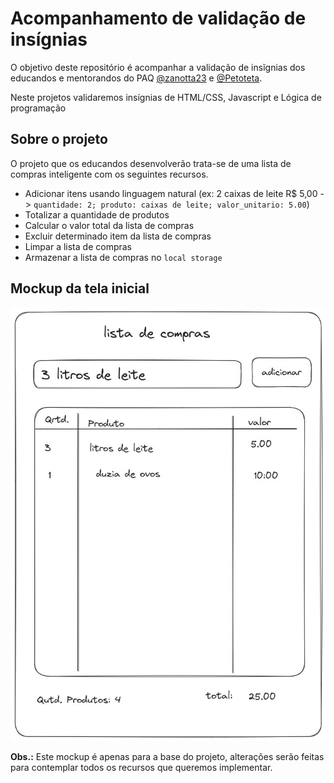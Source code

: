 # Acompanhamento de validação de insígnias

O objetivo deste repositório é acompanhar a validação de insĩgnias dos educandos e mentorandos do PAQ [@zanotta23](https://github.com/zanotta23) e [@Petoteta](https://github.com/Petoteta).

Neste projetos validaremos insígnias de HTML/CSS, Javascript e Lógica de programação

## Sobre o projeto

O projeto que os educandos desenvolverão trata-se de uma lista de compras inteligente com os seguintes recursos.

- Adicionar itens usando linguagem natural (ex: 2 caixas de leite R$ 5,00 -> `quantidade: 2; produto: caixas de leite; valor_unitario: 5.00`)
- Totalizar a quantidade de produtos
- Calcular o valor total da lista de compras
- Excluir determinado item da lista de compras
- Limpar a lista de compras
- Armazenar a lista de compras no `local storage`

## Mockup da tela inicial

![Mockup da tela inicial](./doc/mockup-tela-inicial.jpeg)

**Obs.:** Este mockup é apenas para a base do projeto, alterações serão feitas para contemplar todos os recursos que queremos implementar.
